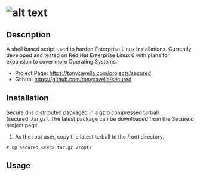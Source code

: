 # ![alt text](https://tonycavella.com/wp-content/uploads/2016/12/logo_vert_500px-300x269.png "Secure.d Logo")

## Description
A shell based script used to harden Enterprise Linux installations.  Currently developed and tested on Red Hat Enterprise Linux 6 with plans for expansion to cover more Operating Systems.

* Project Page: https://tonycavella.com/projects/secured
* Github: https://github.com/tonycavella/secured

## Installation
Secure.d is distributed packaged in a gzip compressed tarball (secured_<ver>.tar.gz).  The latest package can be downloaded from the Secure.d project page.  
1. As the root user, copy the latest tarball to the /root directory.
```
# cp secured_<ver>.tar.gz /root/
```

## Usage 
